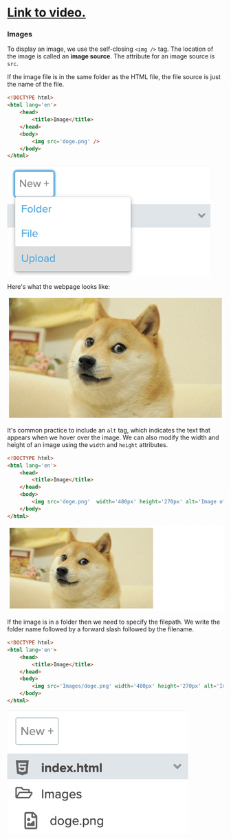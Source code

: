 # [Link to video.](https://www.youtube.com/watch?v=gNNj_6eGf9k&list=PLVD25niNi0Bk1YWMw3RRMgqYjCRoZYisT)

### Images

To display an image, we use the self-closing `<img />` tag. The location of the image is called an **image source**. The attribute for an image source is `src`. 

If the image file is in the same folder as the HTML file, the file source is just the name of the file. 

```html
<!DOCTYPE html>
<html lang='en'>
    <head>
        <title>Image</title>
    </head>
    <body>
        <img src='doge.png' />
    </body>
</html>
```

![](../../Images/select_file.png)

Here's what the webpage looks like:

![](../../Images/html_doge_1.png)

It's common practice to include an `alt` tag, which indicates the text that appears when we hover over the image. We can also modify the width and height of an image using the `width` and `height` attributes.

```html
<!DOCTYPE html>
<html lang='en'>
    <head>
        <title>Image</title>
    </head>
    <body>
        <img src='doge.png'  width='480px' height='270px' alt='Image of the doge meme.' />
    </body>
</html>
```

![](../../Images/html_doge_2.png)

If the image is in a folder then we need to specify the filepath. We write the folder name followed by a forward slash followed by the filename.

```html
<!DOCTYPE html>
<html lang='en'>
    <head>
        <title>Image</title>
    </head>
    <body>
        <img src='Images/doge.png' width='480px' height='270px' alt='Image of the doge meme.' />
    </body>
</html>
```

![](../../Images/html_image_in_folder.png)
